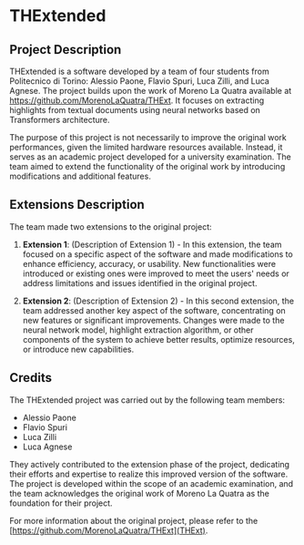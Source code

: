 # THExtended

## Project Description

THExtended is a software developed by a team of four students from Politecnico di Torino: Alessio Paone, Flavio Spuri, Luca Zilli, and Luca Agnese. The project builds upon the work of Moreno La Quatra available at https://github.com/MorenoLaQuatra/THExt. It focuses on extracting highlights from textual documents using neural networks based on Transformers architecture.

The purpose of this project is not necessarily to improve the original work performances, given the limited hardware resources available. Instead, it serves as an academic project developed for a university examination. The team aimed to extend the functionality of the original work by introducing modifications and additional features.

## Extensions Description

The team made two extensions to the original project:

1. **Extension 1**: (Description of Extension 1) - In this extension, the team focused on a specific aspect of the software and made modifications to enhance efficiency, accuracy, or usability. New functionalities were introduced or existing ones were improved to meet the users' needs or address limitations and issues identified in the original project.

2. **Extension 2**: (Description of Extension 2) - In this second extension, the team addressed another key aspect of the software, concentrating on new features or significant improvements. Changes were made to the neural network model, highlight extraction algorithm, or other components of the system to achieve better results, optimize resources, or introduce new capabilities.


## Credits

The THExtended project was carried out by the following team members:

- Alessio Paone
- Flavio Spuri
- Luca Zilli
- Luca Agnese

They actively contributed to the extension phase of the project, dedicating their efforts and expertise to realize this improved version of the software. The project is developed within the scope of an academic examination, and the team acknowledges the original work of Moreno La Quatra as the foundation for their project.

For more information about the original project, please refer to the [https://github.com/MorenoLaQuatra/THExt](THExt).
